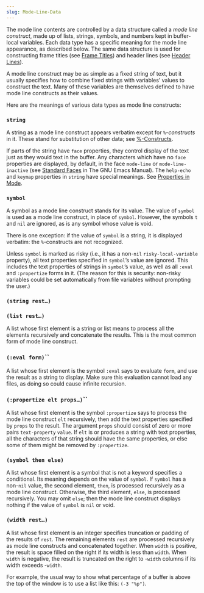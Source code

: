 ```yaml
---
slug: Mode-Line-Data
---
```


The mode line contents are controlled by a data structure called a *mode line construct*, made up of lists, strings, symbols, and numbers kept in buffer-local variables. Each data type has a specific meaning for the mode line appearance, as described below. The same data structure is used for constructing frame titles (see [Frame Titles](Frame-Titles)) and header lines (see [Header Lines](Header-Lines)).

A mode line construct may be as simple as a fixed string of text, but it usually specifies how to combine fixed strings with variables’ values to construct the text. Many of these variables are themselves defined to have mode line constructs as their values.

Here are the meanings of various data types as mode line constructs:

### `string`

A string as a mode line construct appears verbatim except for *`%`-constructs* in it. These stand for substitution of other data; see [%-Constructs](g_t_0025_002dConstructs).

If parts of the string have `face` properties, they control display of the text just as they would text in the buffer. Any characters which have no `face` properties are displayed, by default, in the face `mode-line` or `mode-line-inactive` (see [Standard Faces](https://www.gnu.org/software/emacs/manual/html_mono/emacs.html#Standard-Faces) in The GNU Emacs Manual). The `help-echo` and `keymap` properties in `string` have special meanings. See [Properties in Mode](Properties-in-Mode).

### `symbol`

A symbol as a mode line construct stands for its value. The value of `symbol` is used as a mode line construct, in place of `symbol`. However, the symbols `t` and `nil` are ignored, as is any symbol whose value is void.

There is one exception: if the value of `symbol` is a string, it is displayed verbatim: the `%`-constructs are not recognized.

Unless `symbol` is marked as risky (i.e., it has a non-`nil` `risky-local-variable` property), all text properties specified in `symbol`’s value are ignored. This includes the text properties of strings in `symbol`’s value, as well as all `:eval` and `:propertize` forms in it. (The reason for this is security: non-risky variables could be set automatically from file variables without prompting the user.)

### `(string rest…)`

### `(list rest…)`

A list whose first element is a string or list means to process all the elements recursively and concatenate the results. This is the most common form of mode line construct.

### <span className="tag (:evalform)">`(:eval form)`</span>``

A list whose first element is the symbol `:eval` says to evaluate `form`, and use the result as a string to display. Make sure this evaluation cannot load any files, as doing so could cause infinite recursion.

### <span className="tag (:propertizeeltprops…)">`(:propertize elt props…)`</span>``

A list whose first element is the symbol `:propertize` says to process the mode line construct `elt` recursively, then add the text properties specified by `props` to the result. The argument `props` should consist of zero or more pairs `text-property` `value`. If `elt` is or produces a string with text properties, all the characters of that string should have the same properties, or else some of them might be removed by `:propertize`.

### `(symbol then else)`

A list whose first element is a symbol that is not a keyword specifies a conditional. Its meaning depends on the value of `symbol`. If `symbol` has a non-`nil` value, the second element, `then`, is processed recursively as a mode line construct. Otherwise, the third element, `else`, is processed recursively. You may omit `else`; then the mode line construct displays nothing if the value of `symbol` is `nil` or void.

### `(width rest…)`

A list whose first element is an integer specifies truncation or padding of the results of `rest`. The remaining elements `rest` are processed recursively as mode line constructs and concatenated together. When `width` is positive, the result is space filled on the right if its width is less than `width`. When `width` is negative, the result is truncated on the right to -`width` columns if its width exceeds -`width`.

For example, the usual way to show what percentage of a buffer is above the top of the window is to use a list like this: `(-3 "%p")`.
